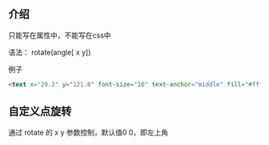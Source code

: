 
## 介绍
只能写在属性中，不能写在css中

语法：
rotate(angle[ x y])

例子

```html
<text x="29.2" y="121.8" font-size="10" text-anchor="middle" fill="#fff" transform="rotate(252.8,29.2,121.8)" style="font-weight:bold;">谢谢参与</text>
```

## 自定义点旋转

通过 rotate 的 x y 参数控制，默认值0 0，即左上角
